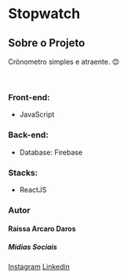 # Stopwatch
<h2>Sobre o Projeto</h2>
<p>Crônometro simples e atraente. 😊</p>

<br />
<h3>Front-end:</h3>
<ul>
  <li>JavaScript</li>
</ul>
<h3>Back-end:</h3>
<ul>
  <li>Database: Firebase</li>
</ul>
<h3>Stacks:</h3>
<ul>
  <li>ReactJS</li>
</ul>



<h3>Autor</h3>
<h4>Raissa Arcaro Daros</h4>

<h5>Midias Sociais</h5>
<a href="https://www.instagram.com/raissa_dev/">Instagram</a>
<a href="https://www.linkedin.com/in/raissa-dev-69986a214/">Linkedin</a>
